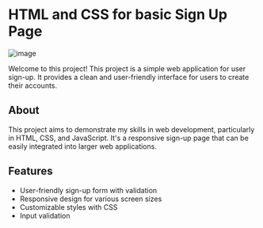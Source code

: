 # HTML and CSS for basic Sign Up Page 

![image](https://github.com/LukeT2340/SignUpPage/assets/83848772/6d9086bd-e124-4b0b-a15f-7f643f56b8c2)

Welcome to this project! This project is a simple web application for user sign-up. It provides a clean and user-friendly interface for users to create their accounts.

## About
This project aims to demonstrate my skills in web development, particularly in HTML, CSS, and JavaScript. It's a responsive sign-up page that can be easily integrated into larger web applications.

## Features
- User-friendly sign-up form with validation
- Responsive design for various screen sizes
- Customizable styles with CSS
- Input validation
